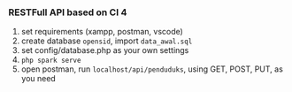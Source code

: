 ### RESTFull API based on CI 4

1. set requirements (xampp, postman, vscode)
2. create database `opensid`, import  `data_awal.sql`
3. set config/database.php as your own settings
4. `php spark serve`
5. open postman, run `localhost/api/penduduks`, using GET, POST, PUT, as you need
